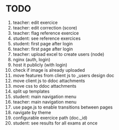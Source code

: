 # TODO

1. teacher: edit exercice
1. teacher: edit correction (score)
1. teacher: flag reference exercice
1. student: see reference exercices
1. student: first page after login
1. teacher: first page after login
1. teacher: upload excel to create users (node)
1. nginx (auth, login)
1. host it publicly (with login)
1. check if image is already uploaded
1. move features from client js to _users design doc
1. move client js to ddoc attachments
1. move css to ddoc attachments
1. split up templates
1. student: main navigation menu
1. teacher: main navigation menu
1. use page.js to enable transitions between pages
1. navigate by theme
1. configurable exercice path (doc._id)
1. student: see results for all exams at once
